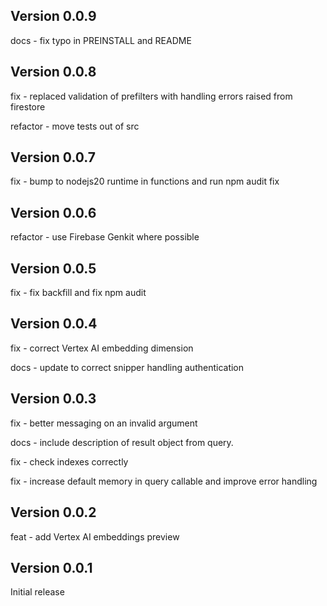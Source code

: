 ## Version 0.0.9

docs - fix typo in PREINSTALL and README

## Version 0.0.8

fix - replaced validation of prefilters with handling errors raised from firestore

refactor - move tests out of src

## Version 0.0.7

fix - bump to nodejs20 runtime in functions and run npm audit fix

## Version 0.0.6

refactor - use Firebase Genkit where possible

## Version 0.0.5

fix - fix backfill and fix npm audit

## Version 0.0.4

fix - correct Vertex AI embedding dimension

docs - update to correct snipper handling authentication

## Version 0.0.3

fix - better messaging on an invalid argument

docs - include description of result object from query.

fix - check indexes correctly

fix - increase default memory in query callable and improve error handling

## Version 0.0.2

feat - add Vertex AI embeddings preview

## Version 0.0.1

Initial release
